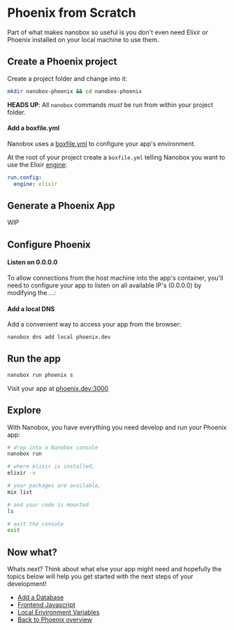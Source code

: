 # Phoenix from Scratch
Part of what makes nanobox so useful is you don't even need Elixir or Phoenix installed on your local machine to use them.

## Create a Phoenix project
Create a project folder and change into it:

```bash
mkdir nanobox-phoenix && cd nanobox-phoenix
```

**HEADS UP**: All `nanobox` commands *must* be run from within your project folder.

#### Add a boxfile.yml
Nanobox uses a <a href="https://docs.nanobox.io/boxfile/" target="\_blank">boxfile.yml</a> to configure your app's environment.

At the root of your project create a `boxfile.yml` telling Nanobox you want to use the Elixir <a href="https://docs.nanobox.io/engines/" target="\_blank">engine</a>:

```yaml
run.config:
  engine: elixir
```

## Generate a Phoenix App
WIP

## Configure Phoenix

#### Listen on 0.0.0.0
To allow connections from the host machine into the app's container, you'll need to configure your app to listen on all available IP's (0.0.0.0) by modifying the ...:

#### Add a local DNS
Add a convenient way to access your app from the browser:

```bash
nanobox dns add local phoenix.dev
```

## Run the app

```bash
nanobox run phoenix s
```

Visit your app at <a href="http://phoenix.dev:3000" target="\_blank">phoenix.dev:3000</a>

## Explore
With Nanobox, you have everything you need develop and run your Phoenix app:

```bash
# drop into a Nanobox console
nanobox run

# where elixir is installed,
elixir -v

# your packages are available,
mix list

# and your code is mounted
ls

# exit the console
exit
```

## Now what?
Whats next? Think about what else your app might need and hopefully the topics below will help you get started with the next steps of your development!

* [Add a Database](/elixir/phoenix/add-a-database)
* [Frontend Javascript](/elixir/phoenix/frontend-javascript)
* [Local Environment Variables](/elixir/phoenix/local-evars)
* [Back to Phoenix overview](/elixir/phoenix)
